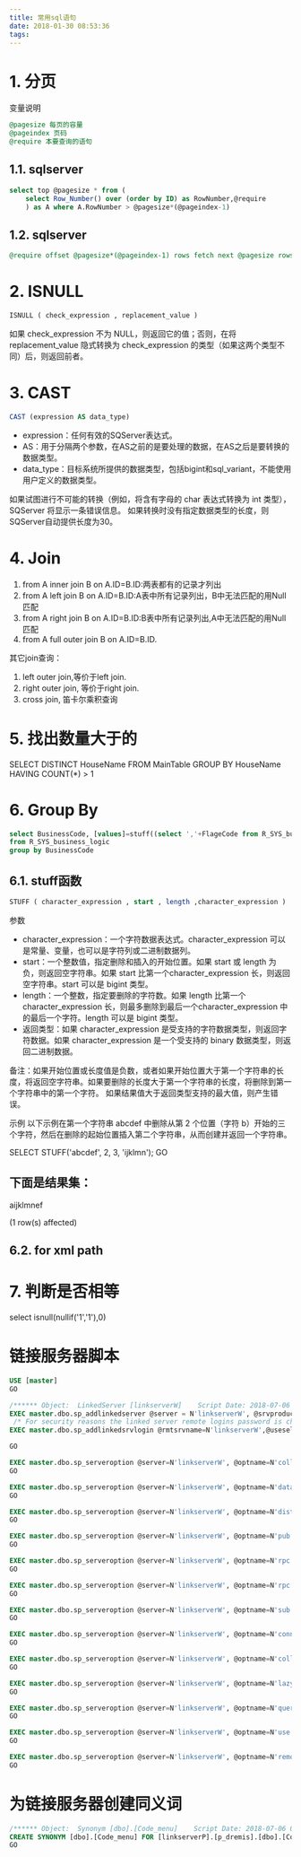 ```yaml
---
title: 常用sql语句
date: 2018-01-30 08:53:36
tags:
---
```

# 1. 分页

变量说明

```sql
@pagesize 每页的容量
@pageindex 页码
@require 本要查询的语句
```

## 1.1. sqlserver

```sql
select top @pagesize * from (
    select Row_Number() over (order by ID) as RowNumber,@require
    ) as A where A.RowNumber > @pagesize*(@pageindex-1)
```

## 1.2. sqlserver

```sql
@require offset @pagesize*(@pageindex-1) rows fetch next @pagesize rows only
```

# 2. ISNULL

```sql
ISNULL ( check_expression , replacement_value )
```

如果 check_expression 不为 NULL，则返回它的值；否则，在将 replacement_value 隐式转换为 check_expression 的类型（如果这两个类型不同）后，则返回前者。

# 3. CAST

```sql
CAST (expression AS data_type)
```

- expression：任何有效的SQServer表达式。
- AS：用于分隔两个参数，在AS之前的是要处理的数据，在AS之后是要转换的数据类型。
- data_type：目标系统所提供的数据类型，包括bigint和sql_variant，不能使用用户定义的数据类型。

如果试图进行不可能的转换（例如，将含有字母的 char 表达式转换为 int 类型），SQServer 将显示一条错误信息。
如果转换时没有指定数据类型的长度，则SQServer自动提供长度为30。

# 4. Join

1. from A inner join B on A.ID=B.ID:两表都有的记录才列出
2. from A left join B on A.ID=B.ID:A表中所有记录列出，B中无法匹配的用Null匹配
3. from A right join B on A.ID=B.ID:B表中所有记录列出,A中无法匹配的用Null匹配
4. from A full outer join B on A.ID=B.ID.

其它join查询：

1. left outer join,等价于left join.
2. right outer join, 等价于right join.
3. cross join,    笛卡尔乘积查询

# 5. 找出数量大于的

SELECT DISTINCT HouseName FROM MainTable GROUP BY HouseName HAVING COUNT(*) > 1

# 6. Group By

```sql
select BusinessCode, [values]=stuff((select ','+FlageCode from R_SYS_business_logic t where BusinessCode=t.BusinessCode for xml path('')), 1, 1, '') 
from R_SYS_business_logic 
group by BusinessCode 
```

## 6.1. stuff函数

```sql
STUFF ( character_expression , start , length ,character_expression ) 
```
参数
- character_expression：一个字符数据表达式。character_expression 可以是常量、变量，也可以是字符列或二进制数据列。
- start：一个整数值，指定删除和插入的开始位置。如果 start 或 length 为负，则返回空字符串。如果 start 比第一个character_expression 长，则返回空字符串。start 可以是 bigint 类型。
- length：一个整数，指定要删除的字符数。如果 length 比第一个 character_expression 长，则最多删除到最后一个character_expression 中的最后一个字符。length 可以是 bigint 类型。
- 返回类型：如果 character_expression 是受支持的字符数据类型，则返回字符数据。如果 character_expression 是一个受支持的 binary 数据类型，则返回二进制数据。

备注：如果开始位置或长度值是负数，或者如果开始位置大于第一个字符串的长度，将返回空字符串。如果要删除的长度大于第一个字符串的长度，将删除到第一个字符串中的第一个字符。 
如果结果值大于返回类型支持的最大值，则产生错误。

示例 
以下示例在第一个字符串 abcdef 中删除从第 2 个位置（字符 b）开始的三个字符，然后在删除的起始位置插入第二个字符串，从而创建并返回一个字符串。

SELECT STUFF('abcdef', 2, 3, 'ijklmn'); 
GO

下面是结果集： 
--------- 

aijklmnef

(1 row(s) affected)

## 6.2. for xml path

# 7. 判断是否相等

  select isnull(nullif('1','1'),0)

# 链接服务器脚本

```sql
USE [master]
GO

/****** Object:  LinkedServer [linkserverW]    Script Date: 2018-07-06 08:43:18 ******/
EXEC master.dbo.sp_addlinkedserver @server = N'linkserverW', @srvproduct=N'', @provider=N'SQLNCLI', @datasrc=N'192.168.60.69'
 /* For security reasons the linked server remote logins password is changed with ######## */
EXEC master.dbo.sp_addlinkedsrvlogin @rmtsrvname=N'linkserverW',@useself=N'False',@locallogin=NULL,@rmtuser=N'sa',@rmtpassword='########'

GO

EXEC master.dbo.sp_serveroption @server=N'linkserverW', @optname=N'collation compatible', @optvalue=N'false'
GO

EXEC master.dbo.sp_serveroption @server=N'linkserverW', @optname=N'data access', @optvalue=N'true'
GO

EXEC master.dbo.sp_serveroption @server=N'linkserverW', @optname=N'dist', @optvalue=N'false'
GO

EXEC master.dbo.sp_serveroption @server=N'linkserverW', @optname=N'pub', @optvalue=N'false'
GO

EXEC master.dbo.sp_serveroption @server=N'linkserverW', @optname=N'rpc', @optvalue=N'false'
GO

EXEC master.dbo.sp_serveroption @server=N'linkserverW', @optname=N'rpc out', @optvalue=N'false'
GO

EXEC master.dbo.sp_serveroption @server=N'linkserverW', @optname=N'sub', @optvalue=N'false'
GO

EXEC master.dbo.sp_serveroption @server=N'linkserverW', @optname=N'connect timeout', @optvalue=N'0'
GO

EXEC master.dbo.sp_serveroption @server=N'linkserverW', @optname=N'collation name', @optvalue=null
GO

EXEC master.dbo.sp_serveroption @server=N'linkserverW', @optname=N'lazy schema validation', @optvalue=N'false'
GO

EXEC master.dbo.sp_serveroption @server=N'linkserverW', @optname=N'query timeout', @optvalue=N'0'
GO

EXEC master.dbo.sp_serveroption @server=N'linkserverW', @optname=N'use remote collation', @optvalue=N'true'
GO

EXEC master.dbo.sp_serveroption @server=N'linkserverW', @optname=N'remote proc transaction promotion', @optvalue=N'true'
GO
```

# 为链接服务器创建同义词

```sql
/****** Object:  Synonym [dbo].[Code_menu]    Script Date: 2018-07-06 08:46:26 ******/
CREATE SYNONYM [dbo].[Code_menu] FOR [linkserverP].[p_dremis].[dbo].[Code_menu]
GO
```
